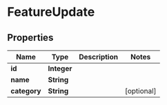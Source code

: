 # FeatureUpdate

## Properties
Name | Type | Description | Notes
------------ | ------------- | ------------- | -------------
**id** | **Integer** |  | 
**name** | **String** |  | 
**category** | **String** |  |  [optional]
